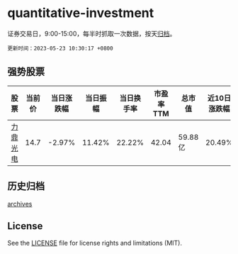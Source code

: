 # quantitative-investment

证券交易日，9:00-15:00，每半时抓取一次数据，按天[归档](archives)。

`更新时间：2023-05-23 10:30:17 +0800`

## 强势股票

|股票|当前价|当日涨跌幅|当日振幅|当日换手率|市盈率TTM|总市值|近10日涨跌幅|
|----|----|----|----|----|----|----|----|
|[力鼎光电](https://xueqiu.com/S/SH605118)|14.7|-2.97%|11.42%|22.22%|42.04|59.88亿|20.49%|

## 历史归档

[archives](archives)

## License

See the [LICENSE](LICENSE) file for license rights and limitations (MIT).